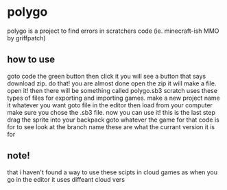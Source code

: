 # polygo
polygo is a project to find errors in scratchers code (ie. minecraft-ish MMO by griffpatch)
## how to use
goto code the green button then click it you will see a button that says 
download zip. do that! you are almost done open the zip it will make a 
file. open it! then there will be something called polygo.sb3 scratch uses
these types of files for exporting and importing games. make a new project
name it whatever you want goto file in the editor then load from your computer
make sure you chose the .sb3 file. now you can use it! this is the last step
drag the sprite into your backpack goto whatever the game for that code is for 
to see look at the branch name these are what the currant version it is for
## note!
that i haven't found a way to use these scipts in cloud games
as when you go in the editor it uses diffeant cloud vers 
